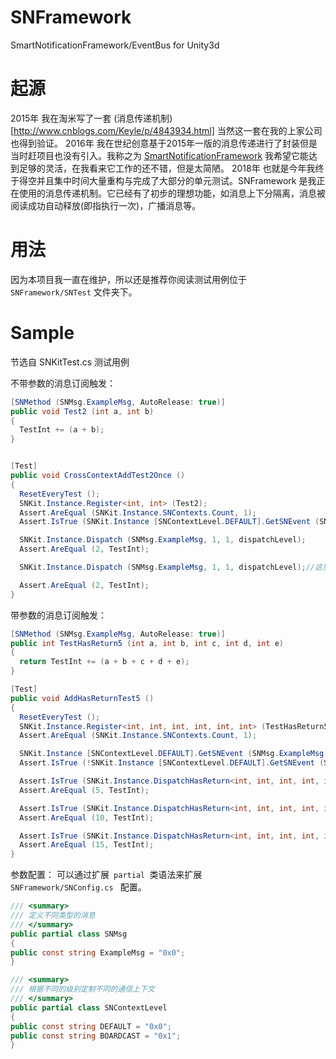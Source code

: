 # SNFramework
SmartNotificationFramework/EventBus for Unity3d

# 起源
2015年 我在淘米写了一套 (消息传递机制)[http://www.cnblogs.com/Keyle/p/4843934.html] 当然这一套在我的上家公司也得到验证。
2016年 我在世纪创意基于2015年一版的消息传递进行了封装但是当时赶项目也没有引入。我称之为 [SmartNotificationFramework](https://gitee.com/keyle/SmartNotificationFramework) 我希望它能达到足够的灵活，在我看来它工作的还不错，但是太简陋。
2018年 也就是今年我终于得空并且集中时间大量重构与完成了大部分的单元测试。SNFramework 是我正在使用的消息传递机制。它已经有了初步的理想功能，如消息上下分隔离，消息被阅读成功自动释放(即指执行一次)，广播消息等。

# 用法
因为本项目我一直在维护，所以还是推荐你阅读测试用例位于 <code>SNFramework/SNTest</code> 文件夹下。

# Sample

节选自 SNKitTest.cs 测试用例

不带参数的消息订阅触发：

``` cs
[SNMethod (SNMsg.ExampleMsg, AutoRelease: true)]
public void Test2 (int a, int b)
{
  TestInt += (a + b);
}


[Test]
public void CrossContextAddTest2Once ()
{
  ResetEveryTest ();
  SNKit.Instance.Register<int, int> (Test2);
  Assert.AreEqual (SNKit.Instance.SNContexts.Count, 1);
  Assert.IsTrue (SNKit.Instance [SNContextLevel.DEFAULT].GetSNEvent (SNMsg.ExampleMsg).AutoRelease);

  SNKit.Instance.Dispatch (SNMsg.ExampleMsg, 1, 1, dispatchLevel);
  Assert.AreEqual (2, TestInt);

  SNKit.Instance.Dispatch (SNMsg.ExampleMsg, 1, 1, dispatchLevel);//这里并不会被执行到 消息被执行一次会自动释放

  Assert.AreEqual (2, TestInt);
}

```


带参数的消息订阅触发：

``` cs
[SNMethod (SNMsg.ExampleMsg, AutoRelease: true)]
public int TestHasReturn5 (int a, int b, int c, int d, int e)
{
  return TestInt += (a + b + c + d + e);
}

[Test]
public void AddHasReturnTest5 ()
{
  ResetEveryTest ();
  SNKit.Instance.Register<int, int, int, int, int, int> (TestHasReturn5);
  Assert.AreEqual (SNKit.Instance.SNContexts.Count, 1);

  SNKit.Instance [SNContextLevel.DEFAULT].GetSNEvent (SNMsg.ExampleMsg).AutoRelease = false; //手动关闭自动释放
  Assert.IsTrue (!SNKit.Instance [SNContextLevel.DEFAULT].GetSNEvent (SNMsg.ExampleMsg).AutoRelease);

  Assert.IsTrue (SNKit.Instance.DispatchHasReturn<int, int, int, int, int, int> (SNMsg.ExampleMsg, 1, 1, 1, 1, 1, ref TestInt, dispatchLevel));
  Assert.AreEqual (5, TestInt);

  Assert.IsTrue (SNKit.Instance.DispatchHasReturn<int, int, int, int, int, int> (SNMsg.ExampleMsg, 1, 1, 1, 1, 1, ref TestInt, dispatchLevel));
  Assert.AreEqual (10, TestInt);

  Assert.IsTrue (SNKit.Instance.DispatchHasReturn<int, int, int, int, int, int> (SNMsg.ExampleMsg, 1, 1, 1, 1, 1, ref TestInt, dispatchLevel));
  Assert.AreEqual (15, TestInt);
}

```


参数配置：
可以通过扩展<code> partial </code>类语法来扩展 <code> SNFramework/SNConfig.cs </code> 配置。

``` cs
/// <summary>
/// 定义不同类型的消息
/// </summary>
public partial class SNMsg
{
public const string ExampleMsg = "0x0";
}

/// <summary>
/// 根据不同的级别定制不同的通信上下文
/// </summary>
public partial class SNContextLevel
{
public const string DEFAULT = "0x0";
public const string BOARDCAST = "0x1";
}
```



